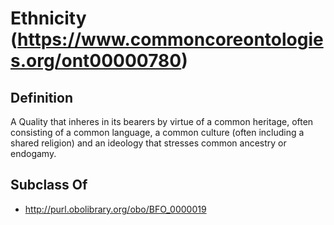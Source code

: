 # Ethnicity (https://www.commoncoreontologies.org/ont00000780)

## Definition
A Quality that inheres in its bearers by virtue of a common heritage, often consisting of a common language, a common culture (often including a shared religion) and an ideology that stresses common ancestry or endogamy.

## Subclass Of
- http://purl.obolibrary.org/obo/BFO_0000019

